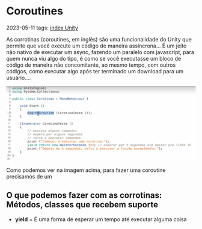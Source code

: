 # Coroutines
2023-05-11
tags: [index Unity](index%20Unity.md)

As corrotinas (coroutines, em inglês) são uma funcionalidade do Unity que permite que você execute um código de maneira assíncrona... É um jeito não nativo de executar um async, fazendo um paralelo com javascript, para quem nunca viu algo do tipo, é como se você executasse um bloco de código de maneira não concomitante, ao mesmo tempo, com outros códigos, como executar algo após ter terminado um download para um usuário.... 

![](../../Pasted%20image%2020230511111524.png)

Como podemos ver na imagem acima, para fazer uma coroutine precisamos de um 

## O que podemos fazer com as corrotinas: Métodos, classes que recebem suporte

* **yield** = É uma forma de esperar um tempo até executar alguma coisa